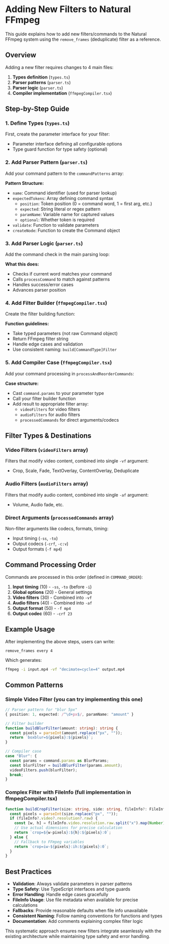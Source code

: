 # Adding New Filters to Natural FFmpeg

This guide explains how to add new filters/commands to the Natural FFmpeg system using the `remove_frames` (deduplicate) filter as a reference.

## Overview

Adding a new filter requires changes to 4 main files:

1. **Types definition** (`types.ts`)
2. **Parser patterns** (`parser.ts`)
3. **Parser logic** (`parser.ts`)
4. **Compiler implementation** (`ffmpegCompiler.tsx`)

## Step-by-Step Guide

### 1. Define Types (`types.ts`)

First, create the parameter interface for your filter:

- Parameter interface defining all configurable options
- Type guard function for type safety (optional)

### 2. Add Parser Pattern (`parser.ts`)

Add your command pattern to the `commandPatterns` array:

**Pattern Structure:**

- `name`: Command identifier (used for parser lookup)
- `expectedTokens`: Array defining command syntax
  - `position`: Token position (0 = command word, 1 = first arg, etc.)
  - `expected`: String literal or regex pattern
  - `paramName`: Variable name for captured values
  - `optional`: Whether token is required
- `validate`: Function to validate parameters
- `createNode`: Function to create the Command object

### 3. Add Parser Logic (`parser.ts`)

Add the command check in the main parsing loop:

**What this does:**

- Checks if current word matches your command
- Calls `processCommand` to match against patterns
- Handles success/error cases
- Advances parser position

### 4. Add Filter Builder (`ffmpegCompiler.tsx`)

Create the filter building function:

**Function guidelines:**

- Take typed parameters (not raw Command object)
- Return FFmpeg filter string
- Handle edge cases and validation
- Use consistent naming: `build[CommandType]Filter`

### 5. Add Compiler Case (`ffmpegCompiler.tsx`)

Add your command processing in `processAndReorderCommands`:

**Case structure:**

- Cast `command.params` to your parameter type
- Call your filter builder function
- Add result to appropriate filter array:
  - `videoFilters` for video filters
  - `audioFilters` for audio filters
  - `processedCommands` for direct arguments/codecs

## Filter Types & Destinations

### Video Filters (`videoFilters` array)

Filters that modify video content, combined into single `-vf` argument:

- Crop, Scale, Fade, TextOverlay, ContentOverlay, Deduplicate

### Audio Filters (`audioFilters` array)

Filters that modify audio content, combined into single `-af` argument:

- Volume, Audio fade, etc.

### Direct Arguments (`processedCommands` array)

Non-filter arguments like codecs, formats, timing:

- Input timing (`-ss`, `-to`)
- Output codecs (`-crf`, `-c:v`)
- Output formats (`-f mp4`)

## Command Processing Order

Commands are processed in this order (defined in `COMMAND_ORDER`):

1. **Input timing** (10) - `-ss`, `-to` (before `-i`)
2. **Global options** (20) - General settings
3. **Video filters** (30) - Combined into `-vf`
4. **Audio filters** (40) - Combined into `-af`
5. **Output format** (50) - `-f mp4`
6. **Output codec** (60) - `-crf 23`

## Example Usage

After implementing the above steps, users can write:

``` natural_language_ffmpeg
remove_frames every 4
```

Which generates:

```bash
ffmpeg -i input.mp4 -vf "decimate=cycle=4" output.mp4
```

## Common Patterns

### Simple Video Filter (you can try implementing this one)

```typescript
// Parser pattern for "blur 5px"
{ position: 1, expected: /^\d+px$/, paramName: "amount" }

// Filter builder
function buildBlurFilter(amount: string): string {
  const pixels = parseInt(amount.replace("px", ""));
  return `boxblur=${pixels}:${pixels}`;
}

// Compiler case
case "Blur": {
  const params = command.params as BlurParams;
  const blurFilter = buildBlurFilter(params.amount);
  videoFilters.push(blurFilter);
  break;
}
```

### Complex Filter with FileInfo (full implementation in ffmpegCompiler.tsx)

```typescript
function buildCropFilter(size: string, side: string, fileInfo?: FileInfo): string {
  const pixels = parseInt(size.replace("px", ""));
  if (fileInfo?.video?.resolution?.raw) {
    const [w, h] = fileInfo.video.resolution.raw.split("x").map(Number);
    // Use actual dimensions for precise calculation
    return `crop=${w-pixels}:${h}:${pixels}:0`;
  } else {
    // Fallback to FFmpeg variables
    return `crop=iw-${pixels}:ih:${pixels}:0`;
  }
}
```

## Best Practices

- **Validation**: Always validate parameters in parser patterns
- **Type Safety**: Use TypeScript interfaces and type guards
- **Error Handling**: Handle edge cases gracefully
- **FileInfo Usage**: Use file metadata when available for precise calculations
- **Fallbacks**: Provide reasonable defaults when file info unavailable
- **Consistent Naming**: Follow naming conventions for functions and types
- **Documentation**: Add comments explaining complex filter logic

This systematic approach ensures new filters integrate seamlessly with the existing architecture while maintaining type safety and error handling.
